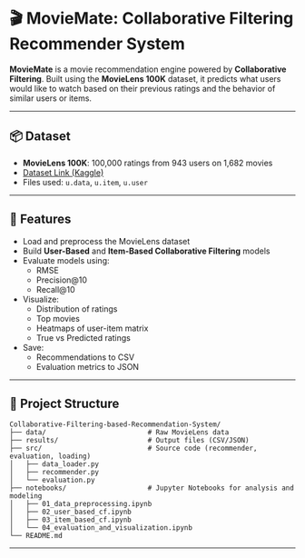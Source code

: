# 🎬 MovieMate: Collaborative Filtering Recommender System

**MovieMate** is a movie recommendation engine powered by **Collaborative Filtering**. Built using the **MovieLens 100K** dataset, it predicts what users would like to watch based on their previous ratings and the behavior of similar users or items.

---

## 📦 Dataset
- **MovieLens 100K**: 100,000 ratings from 943 users on 1,682 movies
- [Dataset Link (Kaggle)](https://www.kaggle.com/datasets/prajitdatta/movielens-100k-dataset)
- Files used: `u.data`, `u.item`, `u.user`

---

## 🚀 Features
- Load and preprocess the MovieLens dataset
- Build **User-Based** and **Item-Based Collaborative Filtering** models
- Evaluate models using:
  - RMSE
  - Precision@10
  - Recall@10
- Visualize:
  - Distribution of ratings
  - Top movies
  - Heatmaps of user-item matrix
  - True vs Predicted ratings
- Save:
  - Recommendations to CSV
  - Evaluation metrics to JSON

---

## 🧠 Project Structure
```
Collaborative-Filtering-based-Recommendation-System/
├── data/                         # Raw MovieLens data
├── results/                      # Output files (CSV/JSON)
├── src/                          # Source code (recommender, evaluation, loading)
│   ├── data_loader.py
│   ├── recommender.py
│   └── evaluation.py
├── notebooks/                    # Jupyter Notebooks for analysis and modeling
│   ├── 01_data_preprocessing.ipynb
│   ├── 02_user_based_cf.ipynb
│   ├── 03_item_based_cf.ipynb
│   └── 04_evaluation_and_visualization.ipynb
└── README.md
```


---



